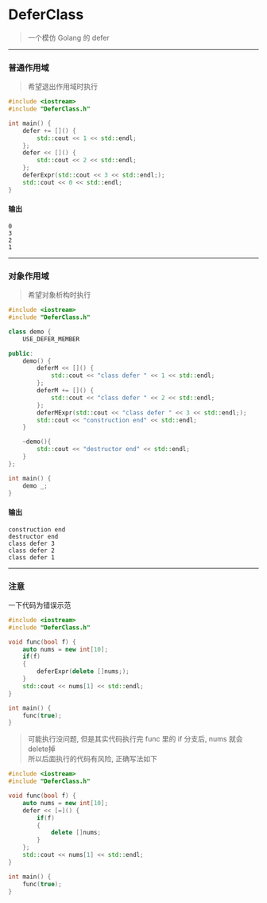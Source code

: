 # DeferClass

> 一个模仿 Golang 的 defer

---

### 普通作用域
> 希望退出作用域时执行
> 
```c++
#include <iostream>
#include "DeferClass.h"

int main() {
    defer += []() {
        std::cout << 1 << std::endl;
    };
    defer << []() {
        std::cout << 2 << std::endl;
    };
    deferExpr(std::cout << 3 << std::endl;);
    std::cout << 0 << std::endl;
}
```

#### 输出

```text
0
3
2
1
```

---

### 对象作用域
> 希望对象析构时执行

```c++
#include <iostream>
#include "DeferClass.h"

class demo {
    USE_DEFER_MEMBER

public:
    demo() {
        deferM << []() {
            std::cout << "class defer " << 1 << std::endl;
        };
        deferM += []() {
            std::cout << "class defer " << 2 << std::endl;
        };
        deferMExpr(std::cout << "class defer " << 3 << std::endl;);
        std::cout << "construction end" << std::endl;
    }

    ~demo(){
        std::cout << "destructor end" << std::endl;
    }
};

int main() {
    demo _;
}
```

#### 输出

```text
construction end
destructor end
class defer 3
class defer 2
class defer 1
```

---

### 注意

一下代码为错误示范
```c++
#include <iostream>
#include "DeferClass.h"

void func(bool f) {
    auto nums = new int[10];
    if(f)
    {
        deferExpr(delete []nums;);
    }
    std::cout << nums[1] << std::endl;
}

int main() {
    func(true);
}
```

> 可能执行没问题, 但是其实代码执行完 func 里的 if 分支后, nums 就会 delete掉  
> 所以后面执行的代码有风险, 正确写法如下

```c++
#include <iostream>
#include "DeferClass.h"

void func(bool f) {
    auto nums = new int[10];
    defer << [=]() {
        if(f)
        {
            delete []nums;
        }
    };
    std::cout << nums[1] << std::endl;
}

int main() {
    func(true);
}
```
